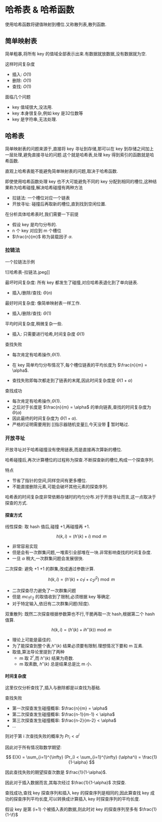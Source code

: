 # 哈希表 & 哈希函数

使用哈希函数将键值映射到槽位.又称散列表,散列函数.

## 简单映射表

简单粗暴,将所有 key 的值域全部表示出来.有数据就放数据,没有数据就为空.

这样时间复杂度

- 插入: $O(1)$
- 删除: $O(1)$
- 查找: $O(1)$

面临几个问题

- key 值域很大,没法用.
- key 本身很复杂,例如 key 是32位数等
- key 是字符串,无法处理.

## 哈希表

简单映射表的问题来源于,直接将 key 寻址到存储,那可以在 key 到存储之间加上一层处理,避免直接寻址的问题.这个就是哈希表,处理 key 得到索引的函数就是哈希函数.

直观上哈希表能不能避免简单映射表的问题,取决于哈希函数.

即使使用哈希函数处理 key 也不大可能避免不同的 key 分配到相同的槽位,这种结果称为哈希碰撞,解决哈希碰撞有两种方法

- 拉链法: 一个槽位对应一个链表
- 开放寻址: 碰撞后再取新的槽位,直到找到空闲位置.

在分析具体哈希表时,我们需要一下前提

- 假设 key 是均匀分布的.
- n 个 key 对应到 m 个槽位
- $\frac{n}{m}$ 称为装载因子 $\alpha$.

### 拉链法

一个拉链法示例

![[哈希表-拉链法.jpeg]]

最坏时间复杂度: 所有 key 都发生了碰撞,对应哈希表退化到了单向链表.

- 插入/删除/查找: $\Theta(n)$

最好时间复杂度: 像简单映射表一样工作.

- 插入/删除/查找: $\Theta(1)$

平均时间复杂度,稍微复杂一些.

- 插入: 只需要进行哈希,时间复杂度 $\Theta(1)$

查找失败

- 每次肯定有哈希操作,$\Theta(1)$.


- 在 key 简单均匀分布情况下,每个槽位链表的平均长度为 $\frac{n}{m} = \alpha$.
- 查找失败即每次都走到了链表的末尾,因此时间复杂度是 $\Theta(1+\alpha)$

查找成功

- 每次肯定有哈希操作,$\Theta(1)$.
- 之后对于长度是 $\frac{n}{m} = \alpha$ 的单向链表,查找的时间复杂度为 $\Theta(\alpha)$
- 因此最终的时间复杂度为 $\Theta(1+\alpha)$.
- 严格的证明需要用到 [[指示器随机变量]],今天没带 🧠 暂时略过.

### 开放寻址

开放寻址对于哈希碰撞没有使用链表,而是直接再次算新的槽位.

哈希碰撞后,再次计算槽位的过程称为探查.不断探查新的槽位,构成一个探查序列.

特点

- 节省了指针的空间,同样空间有更多槽位.
- 不能直接删除元素,可能会破坏其他元素的探查序列.

哈希表的时间复杂度非常依赖存储时的均匀分布.对于开放寻址而言,这一点取决于探查的方式.

#### 探查方式

线性探查: 取 hash 值后,碰撞 +1,再碰撞再 +1.

$$
h(k,i) = (h'(k) + i) \bmod{m}
$$

- 非常容易实现
- 但是会有一次群集问题,一堆索引全部堆在一块.非常影响查找的时间复杂度.
- 一旦 $\alpha$ 稍大,一次群集问题会发展很快.

二次探查: 避免 +1 +1 的群集,改成通过参数计算.

$$
h(k,i) = (h'(k) + c_1i+c_2i^2) \bmod{m}
$$

- 二次探查尽力避免了一次群集问题
- 但是 $m c_1 c_2$ 的取值收到了限制,必须根据 key 等确定.
- 对于特定输入,依旧有二次群集问题(轻度).

双重散列: 既然二次探查根据参数算也不行,干脆再取一次 hash,根据第二个 hash 值算.

$$
h(k,i) = (h'(k) + ih''(k)) \bmod{m}
$$

- 理论上可能是最佳的.
- 为了能探查到整个表,$h''(k)$ 结果必须要有限制.理想情况下要和 m 互素.
- 取值,算法导论里提到了两种
	- m 取 $2^r$,而 $h''(k)$ 结果为奇数.
	- m 取素数, $h''(k)$ 总是结果总是比 m 小.

#### 时间复杂度

这里仅仅分析查找了,插入与删除都是以查找为基础.

查找失败

- 第一次探查发生碰撞概率: $\frac{n}{m} = \alpha$
- 第二次探查发生碰撞概率: $\frac{n-1}{m-1} < \alpha$
- 第三次探查发生碰撞概率: $\frac{n-2}{m-2} < \alpha$
- ...

则对于第 i 次查找失败的概率为 $Pr_i < \alpha^i$

因此对于所有情况取数学期望:

$$
E(X) = \sum_{i=1}^{\infty} (Pr_i) < \sum_{i=1}^{\infty} (\alpha^i) = \frac{1}{1-\alpha}
$$

因此查找失败的期望探查次数是 $\frac{1}{1-\alpha}$.

因此对于插入数据而言,其每次经过 $\frac{1}{1-\alpha}$ 次探查.

查找成功,查找 key 探查序列和插入 key 的探查序列是相同的,因此算查找 key 成功的探查序列平均长度,可以转换成计算插入 key 时探查序列的平均长度.

假设 key 是第 (i+1) 个被插入表的数据,则此时对 key 的探查序列至多有 $\frac{1}{1-\f}$